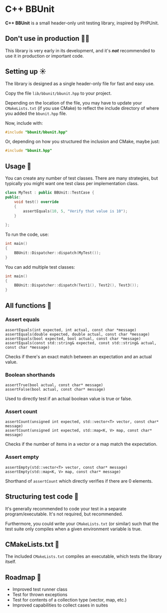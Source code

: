 # C++ BBUnit

**C++ BBUnit** is a small header-only unit testing library, inspired
by PHPUnit.

## Don't use in production :guardsman:

This library is very early in its development, and it's **_not_** recommended to
use it in production or important code.

## Setting up :sunny:
The library is designed as a single header-only file for fast and easy use.

Copy the file ``lib/bbunit/bbunit.hpp`` to your project.

Depending on the location of the file, you may have to update your ``CMakeLists.txt`` (if you use CMake)
to reflect the include directory of where you added the ``bbunit.hpp`` file.

Now, include with:
````c++
#include "bbunit/bbunit.hpp"
````
Or, depending on how you structured the inclusion and CMake, maybe just:
````c++
#include "bbunit.hpp"
````

## Usage :hammer:
You can create any number of test classes. There are many strategies,
but typically you might want one test class per implementation class.

````c++
class MyTest : public BBUnit::TestCase {
public:
    void test() override
    {
        assertEquals(10, 5, "Verify that value is 10");
    }
    
};
````

To run the code, use:

````c++
int main()
{
    BBUnit::Dispatcher::dispatch(MyTest());
}
````

You can add multiple test classes:

````c++
int main()
{
    BBUnit::Dispatcher::dispatch(Test1(), Test2(), Test3());
}
````

## All functions :satellite:

### Assert equals
````
assertEquals(int expected, int actual, const char *message)
assertEquals(double expected, double actual, const char *message)
assertEquals(bool expected, bool actual, const char *message)
assertEquals(const std::string& expected, const std::string& actual, const char *message)
````

Checks if there's an exact match between an expectation and an actual value.

### Boolean shorthands
````
assertTrue(bool actual, const char* message)
assertFalse(bool actual, const char* message)
````
Used to directly test if an actual boolean value is true or false.

### Assert count
````
assertCount(unsigned int expected, std::vector<T> vector, const char* message)
assertCount(unsigned int expected, std::map<K, V> map, const char* message)
````
Checks if the number of items in a vector or a map match the expectation.

### Assert empty
````
assertEmpty(std::vector<T> vector, const char* message)
assertEmpty(std::map<K, V> map, const char* message)
````

Shorthand of ``assertCount`` which directly verifies if there are 0 elements.

## Structuring test code :wrench:
It's generally recommended to code your test in a separate program/executable.
It's not required, but recommended.

Furthermore, you could write your ``CMakeLists.txt`` (or similar) such that
the test suite only compiles when a given environment variable is true.

## CMakeLists.txt :page_with_curl:
The included ``CMakeLists.txt`` compiles an executable, which 
tests the library itself.

## Roadmap :blue_car:
- Improved test runner class
- Test for thrown exceptions
- Test for contents of a collection type (vector, map, etc.)
- Improved capabilities to collect cases in suites